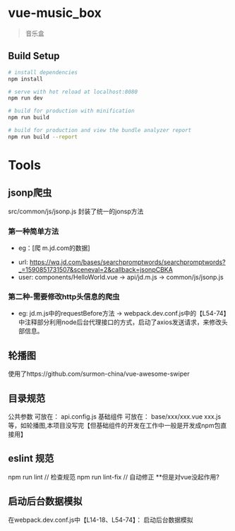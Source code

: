 # vue-music_box

> 音乐盒

## Build Setup

``` bash
# install dependencies
npm install

# serve with hot reload at localhost:8080
npm run dev

# build for production with minification
npm run build

# build for production and view the bundle analyzer report
npm run build --report
```

# Tools
## jsonp爬虫
src/common/js/jsonp.js 封装了统一的jonsp方法
### 第一种简单方法
+ eg：[爬 m.jd.com的数据] 
- url: https://wq.jd.com/bases/searchpromptwords/searchpromptwords?_=1590851731507&sceneval=2&callback=jsonpCBKA
- user: components/HelloWorld.vue -> api/jd.m.js -> common/js/jsonp.js
### 第二种-需要修改http头信息的爬虫
+ eg: jd.m.js中的requestBefore方法 -> webpack.dev.conf.js中的【L54-74】中注释部分利用node后台代理接口的方式，启动了axios发送请求，来修改头部信息。


## 轮播图
使用了https://github.com/surmon-china/vue-awesome-swiper


## 目录规范
公共参数 可放在： api.config.js
基础组件 可放在： base/xxx/xxx.vue xxx.js等，如轮播图,本项目没写完【但基础组件的开发在工作中一般是开发成npm包直接用】


## eslint 规范
npm run lint // 检查规范
npm run lint-fix // 自动修正   **但是对vue没起作用?


## 启动后台数据模拟
在webpack.dev.conf.js中【L14-18、L54-74】： 启动后台数据模拟
                       
